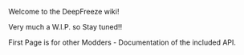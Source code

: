 Welcome to the DeepFreeze wiki!

Very much a W.I.P. so Stay tuned!!

First Page is for other Modders - Documentation of the included API.
